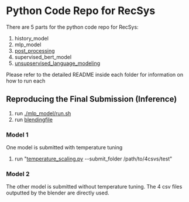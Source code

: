 # Python Code Repo for RecSys 

There are 5 parts for the python code repo for RecSys:

1. history_model
2. mlp_model
3. [post_processing](https://github.com/layer6ai-labs/RecSys2020/blob/master/python/post_processing/README.md)
4. supervised_bert_model
5. [unsupservised_language_modeling](https://github.com/layer6ai-labs/RecSys2020/blob/master/python/unsupervised_language_modeling/xlm-r/README.md)

Please refer to the detailed README inside each folder for information on how to run each


## Reproducing the Final Submission (Inference)

1. run [./mlp_model/run.sh](https://github.com/layer6ai-labs/RecSys2020/blob/master/python/mlp_model/run.sh)
2. run [blendingfile](blah)


### Model 1

One model is submitted with temperature tuning

1. run "[temperature_scaling.py](https://github.com/layer6ai-labs/RecSys2020/blob/master/python/post_processing/temperature_scaling.py) --submit_folder /path/to/4csvs/test"


### Model 2

The other model is submitted without temperature tuning. The 4 csv files outputted by the blender are directly used.
